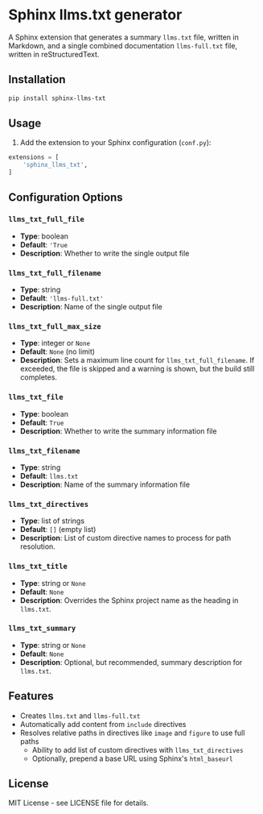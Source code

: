 # Sphinx llms.txt generator

A Sphinx extension that generates a summary `llms.txt` file, written in Markdown, and a single combined documentation `llms-full.txt` file, written in reStructuredText.

## Installation

```bash
pip install sphinx-llms-txt
```

## Usage

1. Add the extension to your Sphinx configuration (`conf.py`):

```python
extensions = [
    'sphinx_llms_txt',
]
```

## Configuration Options

### `llms_txt_full_file`

- **Type**: boolean
- **Default**: `'True`
- **Description**: Whether to write the single output file

### `llms_txt_full_filename`

- **Type**: string
- **Default**: `'llms-full.txt'`
- **Description**: Name of the single output file

### `llms_txt_full_max_size`

- **Type**: integer or `None`
- **Default**: `None` (no limit)
- **Description**: Sets a maximum line count for `llms_txt_full_filename`.
  If exceeded, the file is skipped and a warning is shown, but the build still completes.

### `llms_txt_file`

- **Type**: boolean
- **Default**: `True`
- **Description**: Whether to write the summary information file

### `llms_txt_filename`

- **Type**: string
- **Default**: `llms.txt`
- **Description**: Name of the summary information file

### `llms_txt_directives`

- **Type**: list of strings
- **Default**: `[]` (empty list)
- **Description**: List of custom directive names to process for path resolution.

### `llms_txt_title`

- **Type**: string or `None`
- **Default**: `None`
- **Description**: Overrides the Sphinx project name as the heading in `llms.txt`.

### `llms_txt_summary`

- **Type**: string or `None`
- **Default**: `None`
- **Description**: Optional, but recommended, summary description for `llms.txt`.

## Features

- Creates `llms.txt` and `llms-full.txt`
- Automatically add content from `include` directives
- Resolves relative paths in directives like `image` and `figure` to use full paths
  - Ability to add list of custom directives with `llms_txt_directives`
  - Optionally, prepend a base URL using Sphinx's `html_baseurl`

## License

MIT License - see LICENSE file for details.
